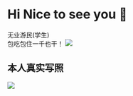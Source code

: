 # Hi Nice to see you 👋

  无业游民(学生)   
  包吃包住一千也干！
  ![](https://luorenmu.cn/upload/20230512011530.jpg)
 ## 本人真实写照
  ![](https://luorenmu.cn/upload/20230512011924.jpg)
  
  
  
  
<!--
**LuoRenMu/LuoRenMu** is a ✨ _special_ ✨ repository because its `README.md` (this file) appears on your GitHub profile.


  


Here are some ideas to get you started:

- 🔭 I’m currently working on ...
- 🌱 I’m currently learning ...
- 👯 I’m looking to collaborate on ...
- 🤔 I’m looking for help with ...
- 💬 Ask me about ...
- 📫 How to reach me: ...
- 😄 Pronouns: ...
- ⚡ Fun fact: ...
-->

